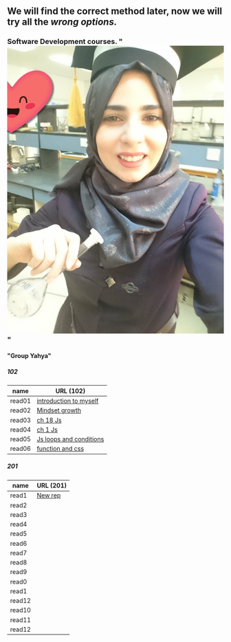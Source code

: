 
## We will find the correct method later, now we will try all the ***wrong options.***
### Software Development courses.          "![](11.jpg)"                                    
####  "Group Yahya"

##### 102
name   | URL (102)                                                   
------ | -----                                                       
read01 |[introduction to myself](1.md)                               
read02 |[Mindset growth](22.md)                                      
read03 |[ch 18 Js](3.md)                                             
read04 |[ch 1 Js](4.md)                                              
read05 |[Js loops and conditions](55.md)                             
read06 |[function and css](06read.md)                                

##### 201 

name   | URL (201)                                                   
------ | -----                                                       
read1  |[New rep](.md)                               
read2  |[](.md)                                      
read3  |[](.md)                                             
read4  |[](.md)                                              
read5  |[](.md)                             
read6  |[](.md) 
read7  |[](.md)                               
read8  |[](.md)                                      
read9  |[](.md)                                             
read0  |[](.md)                                              
read1  |[](.md)                             
read12 |[](.md)
read10 |[](.md)                                              
read11 |[](.md)                             
read12 |[](.md)

